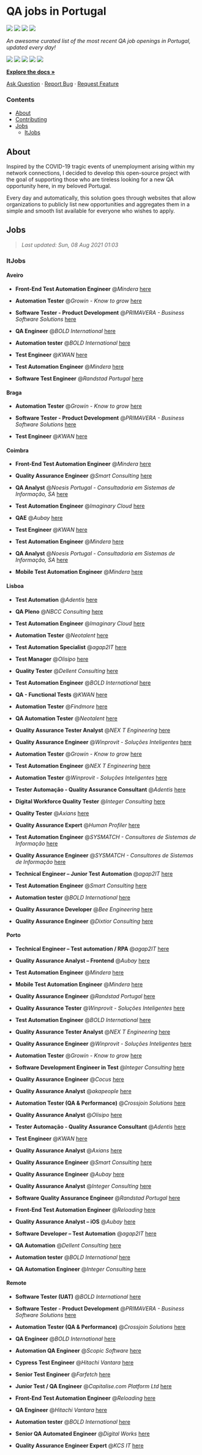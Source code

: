 QA jobs in Portugal
========================

![](https://img.shields.io/static/v1?label=%F0%9F%8C%9F&message=If%20Useful&color=BC4E99)
[![](https://img.shields.io/github/stars/sergiomartins8/qa-jobs-in-portugal)](https://github.com/sergiomartins8/qa-jobs-in-portugal/stargazers)
[![](https://img.shields.io/github/forks/sergiomartins8/qa-jobs-in-portugal)](https://github.com/sergiomartins8/qa-jobs-in-portugal/network/members)
[![](https://img.shields.io/badge/-sergiomartins8-blue?logo=Linkedin&logoColor=white)](https://www.linkedin.com/in/sergiomartins8/)

_An awesome curated list of the most recent QA job openings in Portugal, updated every day!_

[![](https://img.shields.io/github/v/release/sergiomartins8/qa-jobs-in-portugal)](https://github.com/sergiomartins8/qa-jobs-in-portugal/releases)
[![](https://github.com/sergiomartins8/qa-jobs-in-portugal/workflows/release/badge.svg)](https://github.com/sergiomartins8/qa-jobs-in-portugal/actions?query=workflow%3Arelease)
[![](https://img.shields.io/github/issues/sergiomartins8/qa-jobs-in-portugal)](https://github.com/sergiomartins8/qa-jobs-in-portugal/issues)
[![](https://img.shields.io/github/contributors/sergiomartins8/qa-jobs-in-portugal)](https://github.com/sergiomartins8/qa-jobs-in-portugal/graphs/contributors)
[![](https://img.shields.io/github/license/sergiomartins8/qa-jobs-in-portugal)](https://github.com/sergiomartins8/qa-jobs-in-portugal/blob/master/LICENSE)

**[Explore the docs »](https://github.com/sergiomartins8/qa-jobs-in-portugal/blob/master/docs/DOCUMENTATION.md)**

[Ask Question](https://github.com/sergiomartins8/qa-jobs-in-portugal/issues) 
·
[Report Bug](https://github.com/sergiomartins8/qa-jobs-in-portugal/issues)
·
[Request Feature](https://github.com/sergiomartins8/qa-jobs-in-portugal/issues)

### Contents
* [About](#about)
* [Contributing](https://github.com/sergiomartins8/qa-jobs-in-portugal/blob/master/docs/CONTRIBUTING.md)
* [Jobs](#jobs)
  * [ItJobs](#itjobs)

## About
Inspired by the COVID-19 tragic events of unemployment arising within my network connections, I decided to develop this open-source project with the goal of supporting those who are tireless looking for a new QA opportunity here, in my beloved Portugal.

Every day and automatically, this solution goes through websites that allow organizations to publicly list new opportunities and aggregates them in a simple and smooth list available for everyone who wishes to apply.

Jobs
---------

> _Last updated: Sun, 08 Aug 2021 01:03_

### ItJobs

#### Aveiro

- **Front-End Test Automation Engineer** @_Mindera_ [here](https://www.itjobs.pt/oferta/393896/front-end-test-automation-engineer)


- **Automation Tester** @_Growin - Know to grow_ [here](https://www.itjobs.pt/oferta/399402/automation-tester)


- **Software Tester - Product Development** @_PRIMAVERA - Business Software Solutions_ [here](https://www.itjobs.pt/oferta/397748/software-tester-product-development)


- **QA Engineer** @_BOLD International_ [here](https://www.itjobs.pt/oferta/396689/qa-engineer)


- **Automation tester** @_BOLD International_ [here](https://www.itjobs.pt/oferta/396688/automation-tester)


- **Test Engineer** @_KWAN_ [here](https://www.itjobs.pt/oferta/393628/test-engineer)


- **Test Automation Engineer** @_Mindera_ [here](https://www.itjobs.pt/oferta/394141/test-automation-engineer)


- **Software Test Engineer** @_Randstad Portugal_ [here](https://www.itjobs.pt/oferta/398283/software-test-engineer)

#### Braga

- **Automation Tester** @_Growin - Know to grow_ [here](https://www.itjobs.pt/oferta/399402/automation-tester)


- **Software Tester - Product Development** @_PRIMAVERA - Business Software Solutions_ [here](https://www.itjobs.pt/oferta/397748/software-tester-product-development)


- **Test Engineer** @_KWAN_ [here](https://www.itjobs.pt/oferta/393628/test-engineer)

#### Coimbra

- **Front-End Test Automation Engineer** @_Mindera_ [here](https://www.itjobs.pt/oferta/393896/front-end-test-automation-engineer)


- **Quality Assurance Engineer** @_Smart Consulting_ [here](https://www.itjobs.pt/oferta/397903/quality-assurance-engineer)


- **QA Analyst** @_Noesis Portugal - Consultadoria em Sistemas de Informação, SA_ [here](https://www.itjobs.pt/oferta/398185/qa-analyst)


- **Test Automation Engineer** @_Imaginary Cloud_ [here](https://www.itjobs.pt/oferta/398123/test-automation-engineer)


- **QAE** @_Aubay_ [here](https://www.itjobs.pt/oferta/399439/qae)


- **Test Engineer** @_KWAN_ [here](https://www.itjobs.pt/oferta/393628/test-engineer)


- **Test Automation Engineer** @_Mindera_ [here](https://www.itjobs.pt/oferta/394141/test-automation-engineer)


- **QA Analyst** @_Noesis Portugal - Consultadoria em Sistemas de Informação, SA_ [here](https://www.itjobs.pt/oferta/396483/qa-analyst-lisboa-porto-coimbra-m-f)


- **Mobile Test Automation Engineer** @_Mindera_ [here](https://www.itjobs.pt/oferta/393897/mobile-test-automation-engineer)

#### Lisboa

- **Test Automation** @_Adentis_ [here](https://www.itjobs.pt/oferta/396656/test-automation)


- **QA Pleno** @_NBCC Consulting_ [here](https://www.itjobs.pt/oferta/398116/qa-pleno)


- **Test Automation Engineer** @_Imaginary Cloud_ [here](https://www.itjobs.pt/oferta/398123/test-automation-engineer)


- **Automation Tester** @_Neotalent_ [here](https://www.itjobs.pt/oferta/398447/automation-tester)


- **Test Automation Specialist** @_agap2IT_ [here](https://www.itjobs.pt/oferta/399445/test-automation-specialist-portugal)


- **Test Manager** @_Olisipo_ [here](https://www.itjobs.pt/oferta/393725/test-manager)


- **Quality Tester** @_Dellent Consulting_ [here](https://www.itjobs.pt/oferta/398494/quality-tester)


- **Test Automation Engineer** @_BOLD International_ [here](https://www.itjobs.pt/oferta/394564/test-automation-engineer)


- **QA - Functional Tests** @_KWAN_ [here](https://www.itjobs.pt/oferta/399400/qa-functional-tests)


- **Automation Tester** @_Findmore_ [here](https://www.itjobs.pt/oferta/396894/automation-tester)


- **QA Automation Tester** @_Neotalent_ [here](https://www.itjobs.pt/oferta/396941/qa-automation-tester)


- **Quality Assurance Tester Analyst** @_NEX T Engineering_ [here](https://www.itjobs.pt/oferta/393759/quality-assurance-tester-analyst)


- **Quality Assurance Engineer** @_Winprovit - Soluções Inteligentes_ [here](https://www.itjobs.pt/oferta/398318/quality-assurance-engineer)


- **Automation Tester** @_Growin - Know to grow_ [here](https://www.itjobs.pt/oferta/399402/automation-tester)


- **Test Automation Engineer** @_NEX T Engineering_ [here](https://www.itjobs.pt/oferta/397486/test-automation-engineer)


- **Automation Tester** @_Winprovit - Soluções Inteligentes_ [here](https://www.itjobs.pt/oferta/398884/automation-tester)


- **Tester Automação - Quality Assurance Consultant** @_Adentis_ [here](https://www.itjobs.pt/oferta/398750/tester-automacao-quality-assurance-consultant)


- **Digital Workforce Quality Tester** @_Integer Consulting_ [here](https://www.itjobs.pt/oferta/398502/digital-workforce-quality-tester)


- **Quality Tester** @_Axians_ [here](https://www.itjobs.pt/oferta/396658/quality-tester)


- **Quality Assurance Expert** @_Human Profiler_ [here](https://www.itjobs.pt/oferta/394016/quality-assurance-expert-brussels)


- **Test Automation Engineer** @_SYSMATCH - Consultores de Sistemas de Informação_ [here](https://www.itjobs.pt/oferta/388942/test-automation-engineer)


- **Quality Assurance Engineer** @_SYSMATCH - Consultores de Sistemas de Informação_ [here](https://www.itjobs.pt/oferta/387628/quality-assurance-engineer)


- **Technical Engineer – Junior Test Automation** @_agap2IT_ [here](https://www.itjobs.pt/oferta/394359/technical-engineer-junior-test-automation)


- **Test Automation Engineer** @_Smart Consulting_ [here](https://www.itjobs.pt/oferta/398660/test-automation-engineer)


- **Automation tester** @_BOLD International_ [here](https://www.itjobs.pt/oferta/396688/automation-tester)


- **Quality Assurance Developer** @_Bee Engineering_ [here](https://www.itjobs.pt/oferta/394282/quality-assurance-developer)


- **Quality Assurance Engineer** @_Dixtior Consulting_ [here](https://www.itjobs.pt/oferta/394992/quality-assurance-engineer)

#### Porto

- **Technical Engineer – Test automation / RPA** @_agap2IT_ [here](https://www.itjobs.pt/oferta/396591/technical-engineer-test-automation-rpa)


- **Quality Assurance Analyst – Frontend** @_Aubay_ [here](https://www.itjobs.pt/oferta/393142/quality-assurance-analyst-frontend)


- **Test Automation Engineer** @_Mindera_ [here](https://www.itjobs.pt/oferta/394141/test-automation-engineer)


- **Mobile Test Automation Engineer** @_Mindera_ [here](https://www.itjobs.pt/oferta/393897/mobile-test-automation-engineer)


- **Quality Assurance Engineer** @_Randstad Portugal_ [here](https://www.itjobs.pt/oferta/393903/senior-test-automation)


- **Quality Assurance Tester** @_Winprovit - Soluções Inteligentes_ [here](https://www.itjobs.pt/oferta/397732/quality-assurance-tester)


- **Test Automation Engineer** @_BOLD International_ [here](https://www.itjobs.pt/oferta/394564/test-automation-engineer)


- **Quality Assurance Tester Analyst** @_NEX T Engineering_ [here](https://www.itjobs.pt/oferta/393759/quality-assurance-tester-analyst)


- **Quality Assurance Engineer** @_Winprovit - Soluções Inteligentes_ [here](https://www.itjobs.pt/oferta/398318/quality-assurance-engineer)


- **Automation Tester** @_Growin - Know to grow_ [here](https://www.itjobs.pt/oferta/399402/automation-tester)


- **Software Development Engineer in Test** @_Integer Consulting_ [here](https://www.itjobs.pt/oferta/396339/software-development-engineer-in-test)


- **Quality Assurance Engineer** @_Cocus_ [here](https://www.itjobs.pt/oferta/396075/quality-assurance-engineer)


- **Quality Assurance Analyst** @_akapeople_ [here](https://www.itjobs.pt/oferta/394424/quality-assurance-analyst)


- **Automation Tester (QA & Performance)** @_Crossjoin Solutions_ [here](https://www.itjobs.pt/oferta/397024/automation-tester-qa-performance)


- **Quality Assurance Analyst** @_Olisipo_ [here](https://www.itjobs.pt/oferta/396180/quality-assurance-analyst)


- **Tester Automação - Quality Assurance Consultant** @_Adentis_ [here](https://www.itjobs.pt/oferta/398750/tester-automacao-quality-assurance-consultant)


- **Test Engineer** @_KWAN_ [here](https://www.itjobs.pt/oferta/393628/test-engineer)


- **Quality Assurance Analyst** @_Axians_ [here](https://www.itjobs.pt/oferta/394679/quality-assurance-analyst)


- **Quality Assurance Engineer** @_Smart Consulting_ [here](https://www.itjobs.pt/oferta/397903/quality-assurance-engineer)


- **Quality Assurance Engineer** @_Aubay_ [here](https://www.itjobs.pt/oferta/398581/quality-assurance-engineer)


- **Quality Assurance Analyst** @_Integer Consulting_ [here](https://www.itjobs.pt/oferta/394520/quality-assurance-analyst)


- **Software Quality Assurance Engineer** @_Randstad Portugal_ [here](https://www.itjobs.pt/oferta/398839/software-quality-assurance-engineer)


- **Front-End Test Automation Engineer** @_Reloading_ [here](https://www.itjobs.pt/oferta/398690/front-end-test-automation-engineer)


- **Quality Assurance Analyst – iOS** @_Aubay_ [here](https://www.itjobs.pt/oferta/393143/quality-assurance-analyst-ios)


- **Software Developer – Test Automation** @_agap2IT_ [here](https://www.itjobs.pt/oferta/397036/software-developer-test-automation)


- **QA Automation** @_Dellent Consulting_ [here](https://www.itjobs.pt/oferta/394525/qa-automation)


- **Automation tester** @_BOLD International_ [here](https://www.itjobs.pt/oferta/396688/automation-tester)


- **QA Automation Engineer** @_Integer Consulting_ [here](https://www.itjobs.pt/oferta/396337/qa-automation-engineer)

#### Remote

- **Software Tester (UAT)** @_BOLD International_ [here](https://www.itjobs.pt/oferta/396819/software-tester-uat)


- **Software Tester - Product Development** @_PRIMAVERA - Business Software Solutions_ [here](https://www.itjobs.pt/oferta/397748/software-tester-product-development)


- **Automation Tester (QA & Performance)** @_Crossjoin Solutions_ [here](https://www.itjobs.pt/oferta/397024/automation-tester-qa-performance)


- **QA Engineer** @_BOLD International_ [here](https://www.itjobs.pt/oferta/396689/qa-engineer)


- **Automation QA Engineer** @_Scopic Software_ [here](https://www.itjobs.pt/oferta/396633/automation-qa-engineer)


- **Cypress Test Engineer** @_Hitachi Vantara_ [here](https://www.itjobs.pt/oferta/395394/cypress-test-engineer)


- **Senior Test Engineer** @_Farfetch_ [here](https://www.itjobs.pt/oferta/395164/senior-test-engineer)


- **Junior Test / QA Engineer** @_Capitalise.com Platform Ltd_ [here](https://www.itjobs.pt/oferta/398510/junior-test-qa-engineer)


- **Front-End Test Automation Engineer** @_Reloading_ [here](https://www.itjobs.pt/oferta/398690/front-end-test-automation-engineer)


- **QA Engineer** @_Hitachi Vantara_ [here](https://www.itjobs.pt/oferta/395613/qa-engineer)


- **Automation tester** @_BOLD International_ [here](https://www.itjobs.pt/oferta/396688/automation-tester)


- **Senior QA Automated Engineer** @_Digital Works_ [here](https://www.itjobs.pt/oferta/393857/senior-qa-automated-engineer)


- **Quality Assurance Engineer Expert** @_KCS IT_ [here](https://www.itjobs.pt/oferta/393862/quality-assurance-engineer-expert)

